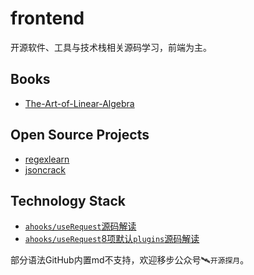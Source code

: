 # frontend
开源软件、工具与技术栈相关源码学习，前端为主。

## Books
- [The-Art-of-Linear-Algebra](/books/The-Art-of-Linear-Algebra.md)

## Open Source Projects
- [regexlearn](/open_source_projects/regexlearn.md)
- [jsoncrack](/open_source_projects/jsoncrack.md)

## Technology Stack
- [`ahooks/useRequest`源码解读](/ahooks/useRequest/index.md)
- [`ahooks/useRequest`8项默认`plugins`源码解读](/ahooks/useRequest/plugins.md)

部分语法GitHub内置md不支持，欢迎移步公众号🛰`开源探月`。
